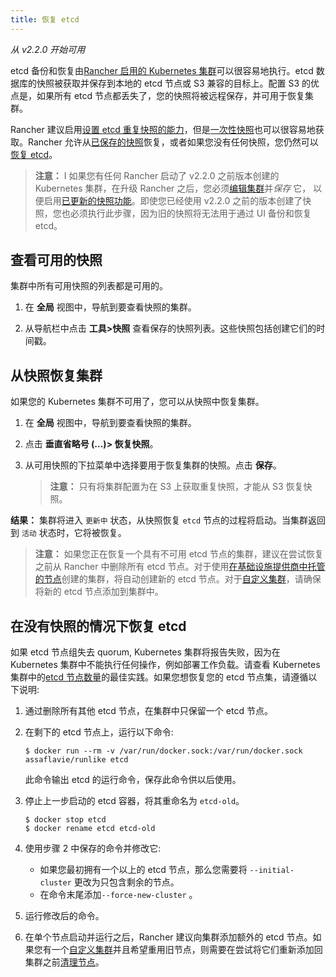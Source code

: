```yaml
---
title: 恢复 etcd
---
```


_从 v2.2.0 开始可用_

etcd 备份和恢复由[Rancher 启用的 Kubernetes 集群](/docs/cluster-provisioning/rke-clusters/_index)可以很容易地执行。etcd 数据库的快照被获取并保存到本地的 etcd 节点或 S3 兼容的目标上。配置 S3 的优点是，如果所有 etcd 节点都丢失了，您的快照将被远程保存，并可用于恢复集群。

Rancher 建议启用[设置 etcd 重复快照的能力](/docs/cluster-admin/backing-up-etcd/_index)，但是[一次性快照](/docs/cluster-admin/backing-up-etcd/_index)也可以很容易地获取。Rancher 允许从[已保存的快照](#从快照恢复集群)恢复，或者如果您没有任何快照，您仍然可以[恢复 etcd](#在没有快照的情况下恢复-etcd)。

> **注意：** I 如果您有任何 Rancher 启动了 v2.2.0 之前版本创建的 Kubernetes 集群，在升级 Rancher 之后，您必须[编辑集群](/docs/cluster-admin/editing-clusters/_index)并*保存* 它， 以便启用[已更新的快照功能](/docs/cluster-admin/backing-up-etcd/_index)。即使您已经使用 v2.2.0 之前的版本创建了快照，您也必须执行此步骤，因为旧的快照将无法用于通过 UI 备份和恢复 etcd。

## 查看可用的快照

集群中所有可用快照的列表都是可用的。

1. 在 **全局** 视图中，导航到要查看快照的集群。

2. 从导航栏中点击 **工具>快照** 查看保存的快照列表。这些快照包括创建它们的时间戳。

## 从快照恢复集群

如果您的 Kubernetes 集群不可用了，您可以从快照中恢复集群。

1. 在 **全局** 视图中，导航到要查看快照的集群。

2. 点击 **垂直省略号 (...)> 恢复快照**。

3. 从可用快照的下拉菜单中选择要用于恢复集群的快照。点击 **保存**。

   > **注意：** 只有将集群配置为在 S3 上获取重复快照，才能从 S3 恢复快照。

**结果：** 集群将进入 `更新中` 状态，从快照恢复 `etcd` 节点的过程将启动。当集群返回到 `活动` 状态时，它将被恢复。

> **注意：** 如果您正在恢复一个具有不可用 etcd 节点的集群，建议在尝试恢复之前从 Rancher 中删除所有 etcd 节点。对于使用[在基础设施提供商中托管的节点](/docs/cluster-provisioning/rke-clusters/node-pools/_index)创建的集群，将自动创建新的 etcd 节点。对于[自定义集群](/docs/cluster-provisioning/rke-clusters/custom-nodes/_index)，请确保将新的 etcd 节点添加到集群中。

## 在没有快照的情况下恢复 etcd

如果 etcd 节点组失去 quorum, Kubernetes 集群将报告失败，因为在 Kubernetes 集群中不能执行任何操作，例如部署工作负载。请查看 Kubernetes 集群中的[etcd 节点数量](/docs/cluster-provisioning/production/_index)的最佳实践。如果您想恢复您的 etcd 节点集，请遵循以下说明:

1. 通过删除所有其他 etcd 节点，在集群中只保留一个 etcd 节点。

2. 在剩下的 etcd 节点上，运行以下命令:

   ```
   $ docker run --rm -v /var/run/docker.sock:/var/run/docker.sock assaflavie/runlike etcd
   ```

   此命令输出 etcd 的运行命令，保存此命令供以后使用。

3. 停止上一步启动的 etcd 容器，将其重命名为 `etcd-old`。

   ```
   $ docker stop etcd
   $ docker rename etcd etcd-old
   ```

4. 使用步骤 2 中保存的命令并修改它:

   - 如果您最初拥有一个以上的 etcd 节点，那么您需要将 `--initial-cluster` 更改为只包含剩余的节点。
   - 在命令末尾添加`--force-new-cluster` 。

5. 运行修改后的命令。

6. 在单个节点启动并运行之后，Rancher 建议向集群添加额外的 etcd 节点。如果您有一个[自定义集群](/docs/cluster-provisioning/rke-clusters/custom-nodes/_index)并且希望重用旧节点，则需要在尝试将它们重新添加回集群之前[清理节点](/docs/cluster-admin/cleaning-cluster-nodes/_index)。

